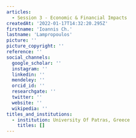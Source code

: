 ```yaml
---
articles:
  - Session 3 - Economic & Financial Impacts
createdAt: '2022-01-17T14:32:20.295Z'
firstname: 'Ioannis Ch.'
lastname: 'Lampropoulos'
picture: ''
picture_copyright: ''
reference: ''
social_channels:
  google_scholar: ''
  instagram: ''
  linkedin: ''
  mendeley: ''
  orcid_id: ''
  researchgate: ''
  twitter: ''
  website: ''
  wikipedia: ''
titles_and_institutions:
  - institution: University Of Patras, Greece
    titles: []
---
```

